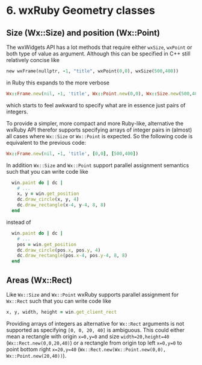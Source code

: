 <!--
# @markup markdown
# @title 6. wxRuby geometry classes
-->

# 6. wxRuby Geometry classes

## Size (Wx::Size) and position (Wx::Point)

The wxWidgets API has a lot methods that require either `wxSize`, `wxPoint` or both type of value as argument. Although 
this can be specified in C++ still relatively concise like 
```ruby
new wxFrame(nullptr, -1, "title", wxPoint(0,0), wxSize(500,400))
```
in Ruby this expands to the more verbose 
```ruby
Wx::Frame.new(nil, -1, 'title', Wx::Point.new(0,0), Wx::Size.new(500,400))
```
which starts to feel awkward to specify what are in essence just pairs of integers.

To provide a simpler, more compact and more Ruby-like, alternative the wxRuby API therefor supports specifying arrays
of integer pairs in (almost) all cases where `Wx::Size` or `Wx::Point` is expected. So the following code is equivalent
to the previous code:
```ruby
Wx::Frame.new(nil, -1, 'title', [0,0], [500,400])
```

In addition `Wx::Size` and `Wx::Point` support parallel assignment semantics such that you can write code like
```ruby
  win.paint do | dc |
    # ...    
    x, y = win.get_position
    dc.draw_circle(x, y, 4)
    dc.draw_rectangle(x-4, y-4, 8, 8)
  end
```
instead of
```ruby
  win.paint do | dc |
    # ...    
    pos = win.get_position
    dc.draw_circle(pos.x, pos.y, 4)
    dc.draw_rectangle(pos.x-4, pos.y-4, 8, 8)
  end
```

## Areas (Wx::Rect)

Like `Wx::Size` and `Wx::Point` wxRuby supports parallel assignment for `Wx::Rect` such that you can write code like
```ruby
x, y, width, height = win.get_client_rect
```

Providing arrays of integers as alternative for `Wx::Rect` arguments is not supported as specifying `[0, 0, 20, 40]` is
ambiguous. This could either mean a rectangle with origin `x=0,y=0` and size `width=20,height=40` (`Wx::Rect.new(0,0,20,40)`)
or a rectangle from origin top left `x=0,y=0` to point bottom right `x=20,y=40` (`Wx::Rect.new(Wx::Point.new(0,0), Wx::Point.new(20,40))`).
